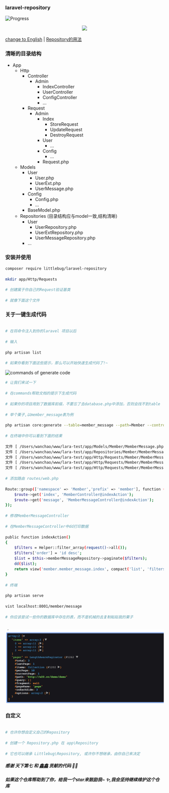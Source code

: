 
### laravel-repository

![Progress](http://progressed.io/bar/100?title=completed)  

<p align="center">
	<a href="https:www.littlebug.vip">
		<img src="http://littlebug.oss-cn-beijing.aliyuncs.com/www.littlebug.vip/favicon.ico" width="75">
	</a>
</p>

[change to English](/README.md) | [Repository的用法](/docs/Repository.zh-CN.md)

### 清晰的目录结构

* App
    * Http
        * Controller
            * Admin
                * IndexController
                * UserController
                * ConfigController
                * ...
        * Request
            * Admin
                * Index
                    * StoreRequest
                    * UpdateRequest
                    * DestroyRequest
                * User
                    * ...
                * Config
                    * ...
                * Request.php
    * Models 
        * User
            * User.php    
            * UserExt.php
            * UserMessage.php
        * Config
            * Config.php
            * ...
        * BaseModel.php
    * Repositories (目录结构应与model一致,结构清晰)
        * User
            * UserRepository.php
            * UserExtRepository.php
            * UserMessageRepository.php
        * ...
            
            
### 安装并使用

```bash
composer require littlebug/laravel-repository

mkdir app/Http/Requests

# 创建属于你自己的Request验证基类

# 就像下面这个文件
```

### 关于一键生成代码

```bash

# 在将命令注入到你的laravel 项目以后

# 输入

php artisan list

# 如果你看到下面这些提示，那么可以开始快速生成代码了!~
```

![commands of generate code](/docs/core-commands.jpg 'core of commands')

```bash
# 让我们来试一下

# 在commands帮助文档的提示下生成代码

# 如果你的项目用到了数据库前缀，不要忘了去database.php中添加，否则会找不到table

# 举个栗子,以member_message表为例

php artisan core:generate --table=member_message --path=Member --controller=Member/MemberMessageController

# 在终端中你可以看到下面的结果

文件 [ /Users/wanchao/www/lara-test/app/Models/Member/MemberMessage.php ] 生成成功
文件 [ /Users/wanchao/www/lara-test/app/Repositories/Member/MemberMessageRepository.php ] 生成成功
文件 [ /Users/wanchao/www/lara-test/app/Http/Requests/Member/MemberMessage/UpdateRequest.php ] 生成成功
文件 [ /Users/wanchao/www/lara-test/app/Http/Requests/Member/MemberMessage/DestroyRequest.php ] 生成成功
文件 [ /Users/wanchao/www/lara-test/app/Http/Requests/Member/MemberMessage/StoreRequest.php ] 生成成功

# 添加路由 routes/web.php

Route::group(['namespace' => 'Member','prefix' => 'member'], function ($route) {
    $route->get('index', 'MemberController@indexAction');
    $route->get('message', 'MemberMessageController@indexAction');
});

# 修改MemberMessageController

# 在MemberMessageController中dd打印数据

public function indexAction()
{
    $filters = Helper::filter_array(request()->all());
    $filters['order'] = 'id desc';
    $list = $this->memberMessageRepository->paginate($filters);
    dd($list);
    return view('member.member_message.index', compact('list', 'filters'));
}

# 终端

php artisan serve

vist localhost:8001/member/message

# 你应该尝试一些你的数据库中存在的表，而不是机械的去复制粘贴我的栗子
 
```

![member message 的数据](/docs/data-list.jpg 'member message 的数据')


### 自定义
```bash

# 也许你想自定义自己的Repository

# 创建一个 Repository.php 在 app\Repository

# 它也可以继承 Littlebug\Repository, 或许你不想继承，由你自己来决定

```

##### 感谢 天下第七 和 [鑫鑫](https://mylovegy.github.io/blog/) 贡献的代码 💐🌹

##### 如果这个仓库帮助到了你，给我一个star来鼓励我~ ✨,我会坚持继续维护这个仓库